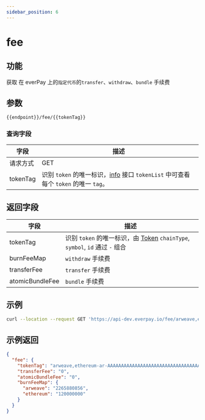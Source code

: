 ```yaml
---
sidebar_position: 6
---
```


# fee

## 功能
获取 在 everPay 上的`指定代币`的`transfer`、`withdraw`、`bundle` 手续费

## 参数
`{{endpoint}}/fee/{{tokenTag}}`

### 查询字段
|字段|描述|
|---|---|
|请求方式|GET|
|tokenTag|识别 `token` 的唯一标识，[info](./info.md#示例返回) 接口 `tokenList` 中可查看每个 `token` 的唯一 `tag`。|


## 返回字段
|字段|描述|
|---|---|
|tokenTag|识别 `token` 的唯一标识，由 [Token](./info#token-字段描述) `chainType`, `symbol`, `id` 通过 `-` 组合|
|burnFeeMap|`withdraw` 手续费|
|transferFee| `transfer` 手续费|
|atomicBundleFee| `bundle` 手续费|

## 示例

```bash
curl --location --request GET 'https://api-dev.everpay.io/fee/arweave,ethereum-ar-AAAAAAAAAAAAAAAAAAAAAAAAAAAAAAAAAAAAAAAAAAA,0xcc9141efa8c20c7df0778748255b1487957811be'
```

## 示例返回
```json
{
  "fee": {
    "tokenTag": "arweave,ethereum-ar-AAAAAAAAAAAAAAAAAAAAAAAAAAAAAAAAAAAAAAAAAAA,0xcc9141efa8c20c7df0778748255b1487957811be",
    "transferFee": "0",
    "atomicBundleFee": "0",
    "burnFeeMap": {
      "arweave": "2265880856",
      "ethereum": "120000000"
    }
  }
}
```
